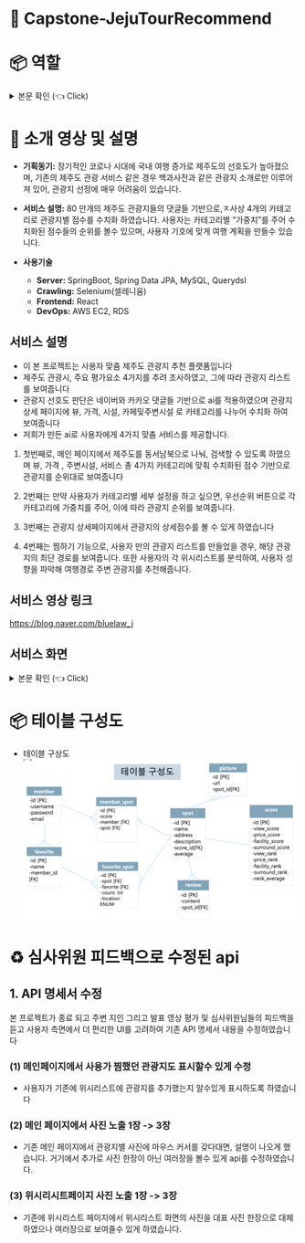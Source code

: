 # :runner: Capstone-JejuTourRecommend

# :package: 역할

<details>

<summary> 본문 확인 (👈 Click)</summary>

<br>

|백엔드|프런트엔드|AI|배포, 크롤링|
|:---:|:---:|:---:|:---:|
| - 주수헌(팀장, 본인) <br> [GitHub](https://github.com/suheonjoo) <br> | - 정세연 <br> [GitHub](https://github.com/n0eyes) <br> | - 박은정 <br> [GitHub](https://github.com/98pej11) <br> |@정진찬|

### Languages

<img alt="HTML5" src ="https://img.shields.io/badge/HTML5-E34F26.svg?&style=for-the-badge&logo=HTML5&logoColor=white"/>
<img alt="CSS3" src ="https://img.shields.io/badge/CSS3-1572B6.svg?&style=for-the-badge&logo=CSS3&logoColor=white"/>
<img alt="JavaScript" src ="https://img.shields.io/badge/JavaScript-F7DF1E.svg?&style=for-the-badge&logo=JavaScript&logoColor=white"/>
<img alt="TypeScript" src ="https://img.shields.io/badge/TypeScript-3178C6.svg?&style=for-the-badge&logo=TypeScript&logoColor=white"/>
<img alt="Python" src ="https://img.shields.io/badge/Python-3178C6.svg?&style=for-the-badge&logo=Python&logoColor=white"/>
<img alt="Java" src ="https://img.shields.io/badge/Java-007396.svg?&style=for-the-badge&logo=Java&logoColor=white"/>

### Technologies

<img alt="Git" src ="https://img.shields.io/badge/Git-F05032.svg?&style=for-the-badge&logo=Git&logoColor=white"/> 
<!--<img alt="GitLab" src ="https://img.shields.io/badge/GitLab-FCA121.svg?&style=for-the-badge&logo=GitLab&logoColor=white"/>-->
<img alt="AWS" src ="https://img.shields.io/badge/AWS-232F3E.svg?&style=for-the-badge&logo=amazonaws&logoColor=white"/>
<!--<img alt="Linux" src ="https://img.shields.io/badge/Linux-FCC624.svg?&style=for-the-badge&logo=linux&logoColor=white"/>-->
<!--<img alt="Jenkins" src ="https://img.shields.io/badge/Jenkins-D24939.svg?&style=for-the-badge&logo=Jenkins&logoColor=white"/>-->
<!--<img alt="Docker" src ="https://img.shields.io/badge/Docker-4479A1.svg?&style=for-the-badge&logo=Docker&logoColor=white"/>-->
<img alt="React" src ="https://img.shields.io/badge/React-61DAFB.svg?&style=for-the-badge&logo=React&logoColor=white"/>
<!--<img alt="FCM" src ="https://img.shields.io/badge/FCM-FFCA28.svg?&style=for-the-badge&logo=firebase&logoColor=white"/>-->

<img alt="Spring Boot" src ="https://img.shields.io/badge/Spring Boot-6DB33F.svg?&style=for-the-badge&logo=springboot&logoColor=white"/>
<!--<img alt="Spring Batch" src ="https://img.shields.io/badge/Spring Batch-6DB33F.svg?&style=for-the-badge&logo=springbatch&logoColor=white"/>-->
<img alt="JPA" src ="https://img.shields.io/badge/jpa-6DB33F.svg?&style=for-the-badge&logo=jpa&logoColor=white"/>
<img alt="queryDsl" src ="https://img.shields.io/badge/querydsl-4479A1.svg?&style=for-the-badge&logo=querydsl&logoColor=white"/>
<img alt="mysql" src ="https://img.shields.io/badge/mysql-4479A1.svg?&style=for-the-badge&logo=mysql&logoColor=white"/>
<img alt="Redis" src ="https://img.shields.io/badge/Redis-DC382D.svg?&style=for-the-badge&logo=redis&logoColor=white"/>



</details>


# :star2: 소개 영상 및 설명

-   **기획동기:** 장기적인 코로나 시대에 국내 여행 증가로 제주도의 선호도가 높아졌으며, 기존의 제주도 관광 서비스 같은 경우 백과사전과 같은 관광지 소개로만 이루어져 있어, 관광지 선정에 매우 어려움이 있습니다.
-   **서비스 설명:** 80 만개의 제주도 관광지들의 댓글들 기반으로,ㅈ사상 4개의 카테고리로 관광지별 점수를 수치화 하였습니다. 사용자는 카테고리별 “가중치”를 주어 수치화된 점수들의 순위를 볼수 있으며, 사용자 기호에 맞게 여행 계획을 만들수 있습니다.

-   **사용기술**
    -   **Server:** SpringBoot, Spring Data JPA, MySQL, Querydsl
    -   **Crawling:** Selenium(셀레니움)
    -   **Frontend:** React
    -   **DevOps:** AWS EC2, RDS



## 서비스 설명
    

- 이 본 프로젝트는 사용자 맞춤 제주도 관광지 추천 플랫폼입니다
- 제주도 관광시, 주요 평가요소 4가지를 추려 조사하였고, 그에 따라 관광지 리스트를 보여줍니다
- 관광지 선호도 판단은 네이버와 카카오 댓글들 기반으로 ai를 적용하였으며 관광지 상세 페이지에 뷰, 가격, 시설, 카페및주변시설 로 카테고리를 나누어 수치화 하여 보여줍니다
- 저희가 만든 ai로 사용자에게 4가지 맞춤 서비스를 제공합니다.

1. 첫번째로, 메인 페이지에서 제주도를 동서남북으로 나눠, 검색할 수 있도록 하였으며 뷰, 가격 , 주변시설, 서비스 총 4가지 카테고리에 맞춰 수치화된 점수 기반으로 관광지를 순위대로 보여줍니다

2. 2번째는 만약 사용자가 카테고리별 세부 설정을 하고 싶으면, 우선순위 버튼으로 각 카테고리에 가중치를 주어, 이에 따라 관광지 순위를 보여줍니다.

3. 3번째는 관광지 상세페이지에서 관광지의 상세점수를 볼 수 있게 하였습니다

4. 4번째는 찜하기 기능으로, 사용자 만의 관광지 리스트를 만들었을 경우, 해당 관광지의 최단 경로를 보여줍니다. 또한 사용자의 각 위시리스트를 분석하여, 사용자 성향을 파악해 여행경로 주변 관광지를 추천해줍니다.


## 서비스 영상 링크

https://blog.naver.com/bluelaw_j


## 서비스 화면

<details>

<summary> 본문 확인 (👈 Click)</summary>

<br>

-  메인 페이지
![](./img/mainUI.png)

- 상세 페이지
![](./img/spotDetailUI.png)

- 위시리스트 선택화면
![](./img/selectFavoriteUI.png)

- 위시리스트 추가화면
![](./img/addFavoriteUI.png)

- 최단 경로
![](./img/shortpathUI.png)

- 추천관광지 화면
![](./img/recommendspotUI.png)

- 가중치 화면
![](./img/spotweightUI.png)

- 댓글 화면
![](./img/reviewUI.png)

</details>


# :package: 테이블 구성도

- 테이블 구상도
![](./img/tableUI.png)




# :recycle: 심사위원 피드백으로 수정된 api

## 1. API 명세서 수정

본 프로젝트가 종료 되고 주변 지인 그리고 발표 영상 평가 및 심사위원님들의 피드백을 듣고 사용자 측면에서 더 편리한 UI를 고려하여 기존 API 명세서 내용을 수정하였습니다

### (1) 메인페이지에서 사용가 찜했던 관광지도 표시할수 있게 수정

- 사용자가 기존에 위시리스트에 관광지를 추가했는지 알수있게 표시하도록 하였습니다

### (2) 메인 페이지에서 사진 노출 1장 -> 3장

- 기존 메인 페이지에서 관광지별 사진에 마우스 커서를 갖다대면, 설명이 나오게 했습니다. 거기에서 추가로 사진 한장이 아닌 여러장을 볼수 있게 api를 수정하였습니다.

### (3) 위시리시트페이지 사진 노출 1장 -> 3장

- 기존에 위시리스트 페이지에서 위시리스트 화면의 사진을 대표 사진 한장으로 대체 하였으나 여러장으로 보여줄수 있게 하였습니다.
